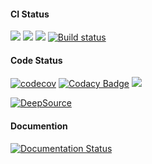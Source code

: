 #### CI Status
[![](https://github.com/vhirtham/pythonTest/workflows/CI%20Linux/badge.svg)](https://github.com/vhirtham/pythonTest/actions?query=workflow%3A"CI+Linux")
[![](https://github.com/vhirtham/pythonTest/workflows/CI%20Windows/badge.svg)](https://github.com/vhirtham/pythonTest/actions?query=workflow%3A%22CI+Windows%22)
[![](https://travis-ci.com/vhirtham/pythonTest.svg?branch=master)](https://travis-ci.com/vhirtham/pythonTest)
[![Build status](https://ci.appveyor.com/api/projects/status/f1w9yrhoq9778hbr?svg=true)](https://ci.appveyor.com/project/vhirtham/pythontest)

#### Code Status
[![codecov](https://codecov.io/gh/vhirtham/pythonTest/branch/master/graph/badge.svg)](https://codecov.io/gh/vhirtham/pythonTest)
[![Codacy Badge](https://api.codacy.com/project/badge/Grade/5a0d827d1d814d048d6f74a702306e9d)](https://www.codacy.com/manual/volker.hirthammer/pythonTest?utm_source=github.com&amp;utm_medium=referral&amp;utm_content=vhirtham/pythonTest&amp;utm_campaign=Badge_Grade)
[![](https://github.com/vhirtham/pythonTest/workflows/flake8/badge.svg)](https://github.com/vhirtham/pythonTest/actions?query=workflow%3A%22flake8%22)

[![DeepSource](https://static.deepsource.io/deepsource-badge-light.svg)](https://deepsource.io/gh/vhirtham/pythonTest/?ref=repository-badge)

#### Documention
[![Documentation Status](https://readthedocs.org/projects/rtd-sphinx-theme-sample-project/badge/?version=latest)](https://rtd-sphinx-theme-sample-project.readthedocs.io/en/latest/?badge=latest)